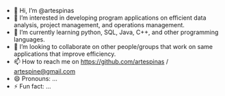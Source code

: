 - 👋 Hi, I’m @artespinas
- 👀 I’m interested in developing program applications on efficient data analysis, project management, and operations management.
- 🌱 I’m currently learning python, SQL, Java, C++, and other programming languages.
- 💞️ I’m looking to collaborate on other people/groups that work on same applications that improve efficiency.
- 📫 How to reach me on https://github.com/artespinas / artespine@gmail.com
- 😄 Pronouns: ...
- ⚡ Fun fact: ...

<!---
artespinas/artespinas is a ✨ special ✨ repository because its `README.md` (this file) appears on your GitHub profile.
You can click the Preview link to take a look at your changes.
--->
